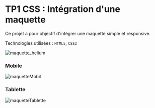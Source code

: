 # TP1 CSS : Intégration d'une maquette 
Ce projet a pour objectif d'intégrer une maquette simple et responsive.

Technologies utilisées : `HTML5`, `CSS3`


![maquette_helium](https://user-images.githubusercontent.com/74917307/181292314-27fe9aa0-5e9f-4828-b71d-e5b2cd828a87.png)

### Mobile

![maquetteMobil](https://user-images.githubusercontent.com/74917307/181524607-53d57eff-1922-4361-8f2a-372c258b6271.PNG)

### Tablette

![maquetteTablette](https://user-images.githubusercontent.com/74917307/181524624-b163a0ee-2594-4242-abaa-07e24382cdc1.PNG)
